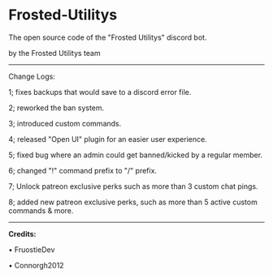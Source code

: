 # Frosted-Utilitys
The open source code of the "Frosted Utilitys" discord bot.

by the Frosted Utilitys team

________________________________________________________________________________________

Change Logs:

1; fixes backups that would save to a discord error file.

2; reworked the ban system.

3; introduced custom commands.

4; released "Open UI" plugin for an easier user experience.

5; fixed bug where an admin could get banned/kicked by a regular member.

6; changed "!" command prefix to "/" prefix.

7; Unlock patreon exclusive perks such as more than 3 custom chat pings.

8; added new patreon exclusive perks, such as more than 5 active custom commands & more.

________________________________________________________________________________________

**Credits:**

• FruostieDev

• Connorgh2012
